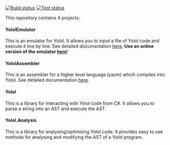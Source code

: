 [![Build status](https://github.com/martindevans/Yolol/workflows/Build/badge.svg?branch=master)](https://github.com/martindevans/Yolol/workflows/Build/badge.svg?branch=master)
[![Test status](https://github.com/martindevans/Yolol/workflows/Test/badge.svg?branch=master)](https://github.com/martindevans/Yolol/workflows/Test/badge.svg?branch=master)

This repository contains 4 projects:

#### YololEmulator

This is an emulator for Yolol. It allows you to input a file of Yolol code and execute it line by line. See detailed documentation [here](YololEmulator). **Use an online version of the emulator [here](https://martindevans.github.io/YololBlazor/?state=AB5672CE4F4955B252CA48CDC9C9B78D512ACF2FCA4989518AC9030BE8EA2AA4E797E41BC5E4812843251DA5B0C49CD2D46225ABEA5A1DA580A2FCF4A2C45CE7FCD2BC92D422252B835A00)**!

#### YololAssembler

This is an assembler for a higher level language (yasm) which compiles into Yolol. See detailed documentation [here](YololAssembler).

#### Yolol

This is a library for interacting with Yolol code from C#. It allows you to parse a string into an AST and execute the AST.

#### Yolol.Analysis

This is a library for analysing/optimising Yolol code. It provides easy to use methods for analysing and modifying the AST of a Yolol program.

